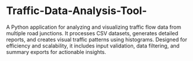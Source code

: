 # Traffic-Data-Analysis-Tool-
A Python application for analyzing and visualizing traffic flow data from multiple road junctions. It processes CSV datasets, generates detailed reports, and creates visual traffic patterns using histograms. Designed for efficiency and scalability, it includes input validation, data filtering, and summary exports for actionable insights.
